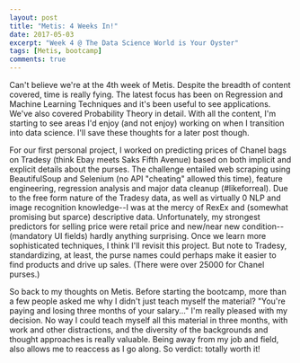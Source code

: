 ```yaml
---
layout: post
title: "Metis: 4 Weeks In!"
date: 2017-05-03
excerpt: "Week 4 @ The Data Science World is Your Oyster"
tags: [Metis, bootcamp]
comments: true
---
```


Can't believe we're at the 4th week of Metis. Despite the breadth of content
covered, time is really fying.  The latest focus has been on Regression and Machine Learning Techniques and it's been useful to see applications.  We've also covered Probability Theory in detail.  With all the content, I'm starting to see areas I'd enjoy (and not enjoy) working on when I transition into data science.  I'll save these thoughts for a later post though.
</br>

For our first personal project, I worked on predicting prices of Chanel bags on Tradesy (think Ebay meets Saks Fifth Avenue) based on both implicit and explicit details about the purses.  The challenge entailed web scraping using BeautifulSoup and Selenium (no API "cheating" allowed this time), feature engineering, regression analysis and major data cleanup (#likeforreal).  Due to the free form nature of the Tradesy data, as well as virtually 0 NLP and image recognition knowledge--I was at the mercy of RexEx and (somewhat promising but sparce) descriptive data.  Unfortunately, my strongest predictors for selling price were retail price and new/near new condition--(mandatory UI fields) hardly anything surprising.  Once we learn more sophisticated techniques, I think I'll revisit this project.  But note to Tradesy, standardizing, at least, the purse names could perhaps make it easier to find products and drive up sales.  (There were over 25000 for Chanel purses.) 
</br>

So back to my thoughts on Metis.  Before starting the bootcamp, more than a few people asked me why I didn't just teach myself the material?  "You're paying and losing three months of your salary..."  I'm really pleased with my decision.  No way I could teach myself all this material in three months, with work and other distractions, and the diversity of the backgrounds and thought approaches is really valuable.  Being away from my
job and field, also allows me to reaccess as I go along.  So verdict: totally worth it!


